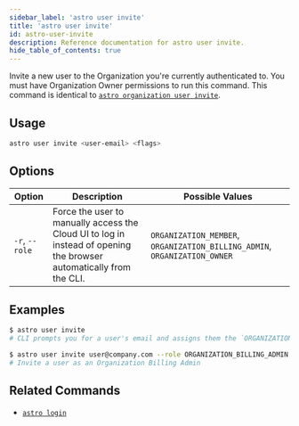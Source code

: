 ```yaml
---
sidebar_label: 'astro user invite'
title: 'astro user invite'
id: astro-user-invite
description: Reference documentation for astro user invite.
hide_table_of_contents: true
---
```


Invite a new user to the Organization you're currently authenticated to. You must have Organization Owner permissions to run this command. This command is identical to [`astro organization user invite`](cli/astro-organization.md).

## Usage

```sh
astro user invite <user-email> <flags>
```

## Options

| Option              | Description                                                                                   | Possible Values                                 |
| ------------------- | --------------------------------------------------------------------------------------------- | ----------------------------------------------- |
| `-r`, `--role` | Force the user to manually access the Cloud UI to log in instead of opening the browser automatically from the CLI.           | `ORGANIZATION_MEMBER`, `ORGANIZATION_BILLING_ADMIN`, `ORGANIZATION_OWNER`|

## Examples

```sh
$ astro user invite
# CLI prompts you for a user's email and assigns them the `ORGANIZATION_MEMBER` role by default

$ astro user invite user@company.com --role ORGANIZATION_BILLING_ADMIN
# Invite a user as an Organization Billing Admin
```

## Related Commands

- [`astro login`](cli/astro-login.md)